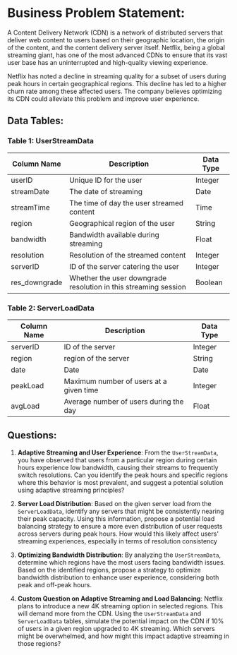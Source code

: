 # **Business Problem Statement**:

A Content Delivery Network (CDN) is a network of distributed servers that deliver web content to users based on their geographic location, the origin of the content, and the content delivery server itself. Netflix, being a global streaming giant, has one of the most advanced CDNs to ensure that its vast user base has an uninterrupted and high-quality viewing experience.

Netflix has noted a decline in streaming quality for a subset of users during peak hours in certain geographical regions. This decline has led to a higher churn rate among these affected users. The company believes optimizing its CDN could alleviate this problem and improve user experience.

## **Data Tables**:

### Table 1: **UserStreamData**
| Column Name     | Description                                         | Data Type  |
|-----------------|-----------------------------------------------------|------------|
| userID          | Unique ID for the user                              | Integer    |
| streamDate      | The date of streaming                               | Date       |
| streamTime      | The time of day the user streamed content           | Time       |
| region          | Geographical region of the user                     | String     |
| bandwidth       | Bandwidth available during streaming                | Float      |
| resolution      | Resolution of the streamed content                  | Integer    |
| serverID        | ID of the server catering the user                  | Integer    |
| res_downgrade   | Whether the user downgrade resolution in this streaming session| Boolean   |

### Table 2: **ServerLoadData**
| Column Name | Description                               | Data Type  |
|-------------|-------------------------------------------|------------|
| serverID    | ID of the server                       | Integer    |
| region      | region of the server                      | String    |
| date        | Date                                   | Date       |
| peakLoad    | Maximum number of users at a given time| Integer    |
| avgLoad     | Average number of users during the day | Float      |


## **Questions**:

1. **Adaptive Streaming and User Experience**: From the `UserStreamData`, you have observed that users from a particular region during certain hours experience low bandwidth, causing their streams to frequently switch resolutions. Can you identify the peak hours and specific regions where this behavior is most prevalent, and suggest a potential solution using adaptive streaming principles?

2. **Server Load Distribution**: Based on the given server load from the `ServerLoadData`, identify any servers that might be consistently nearing their peak capacity. Using this information, propose a potential load balancing strategy to ensure a more even distribution of user requests across servers during peak hours. How would this likely affect users' streaming experiences, especially in terms of resolution consistency

3. **Optimizing Bandwidth Distribution**: By analyzing the `UserStreamData`, determine which regions have the most users facing bandwidth issues. Based on the identified regions, propose a strategy to optimize bandwidth distribution to enhance user experience, considering both peak and off-peak hours.

4. **Custom Question on Adaptive Streaming and Load Balancing**: Netflix plans to introduce a new 4K streaming option in selected regions. This will demand more from the CDN. Using the `UserStreamData` and `ServerLoadData` tables, simulate the potential impact on the CDN if 10% of users in a given region upgraded to 4K streaming. Which servers might be overwhelmed, and how might this impact adaptive streaming in those regions?